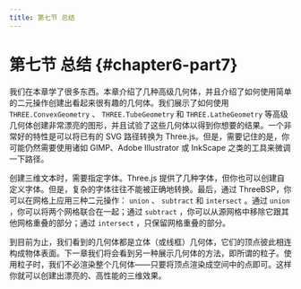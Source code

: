 ```yaml
---
title: 第七节 总结
---
```

# 第七节 总结 {#chapter6-part7}

我们在本章学了很多东西。本章介绍了几种高级几何体，并且介绍了如何使用简单的二元操作创建出看起来很有趣的几何体。我们展示了如何使用 `THREE.ConvexGeometry` 、 `THREE.TubeGeometry` 和 `THREE.LatheGeometry` 等高级几何体创建非常漂亮的图形，并且试验了这些几何体以得到你想要的结果。一个非常好的特性是可以将已有的 SVG 路径转换为 Three.js。但是，需要记住的是，你可能仍然需要使用诸如 GIMP、Adobe Illustrator 或 InkScape 之类的工具来微调一下路径。

创建三维文本时，需要指定字体。Three.js 提供了几种字体，但你也可以创建自定义字体。但是，复杂的字体往往不能被正确地转换。最后，通过 ThreeBSP，你可以在网格上应用三种二元操作： `union` 、 `subtract` 和 `intersect` 。通过 `union` ，你可以将两个网格联合在一起；通过 `subtract` ，你可以从源网格中移除它跟其他网格重叠的部分；通过 `intersect` ，只保留网格重叠的部分。

到目前为止，我们看到的几何体都是立体（或线框）几何体，它们的顶点彼此相连构成物体表面。下一章我们将会看到另一种展示几何体的方法，即所谓的粒子。使用粒子时，我们不必渲染整个几何体——只要将顶点渲染成空间中的点即可。这样你就可以创建出漂亮的、高性能的三维效果。
